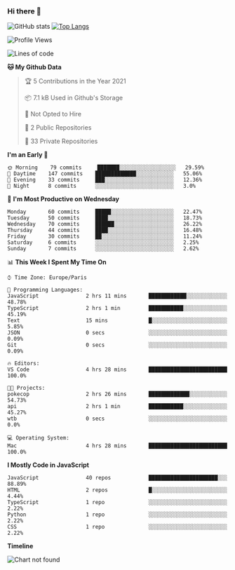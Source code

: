 ### Hi there 👋


![GitHub stats](https://github-readme-stats.vercel.app/api?username=remmmmmm&theme=dark&show_icons=true&count_private=true)
[![Top Langs](https://github-readme-stats.vercel.app/api/top-langs/?username=remmmmmm&layout=compact)](https://github.com/anuraghazra/github-readme-stats)



<!--START_SECTION:waka-->
![Profile Views](http://img.shields.io/badge/Profile%20Views-0-blue)

![Lines of code](https://img.shields.io/badge/From%20Hello%20World%20I%27ve%20Written-1.2%20million%20lines%20of%20code-blue)

**🐱 My Github Data** 

> 🏆 5 Contributions in the Year 2021
 > 
> 📦 7.1 kB Used in Github's Storage 
 > 
> 🚫 Not Opted to Hire
 > 
> 📜 2 Public Repositories 
 > 
> 🔑 33 Private Repositories  
 > 
**I'm an Early 🐤** 

```text
🌞 Morning    79 commits     ███████░░░░░░░░░░░░░░░░░░   29.59% 
🌆 Daytime    147 commits    █████████████░░░░░░░░░░░░   55.06% 
🌃 Evening    33 commits     ███░░░░░░░░░░░░░░░░░░░░░░   12.36% 
🌙 Night      8 commits      ░░░░░░░░░░░░░░░░░░░░░░░░░   3.0%

```
📅 **I'm Most Productive on Wednesday** 

```text
Monday       60 commits     █████░░░░░░░░░░░░░░░░░░░░   22.47% 
Tuesday      50 commits     ████░░░░░░░░░░░░░░░░░░░░░   18.73% 
Wednesday    70 commits     ██████░░░░░░░░░░░░░░░░░░░   26.22% 
Thursday     44 commits     ████░░░░░░░░░░░░░░░░░░░░░   16.48% 
Friday       30 commits     ██░░░░░░░░░░░░░░░░░░░░░░░   11.24% 
Saturday     6 commits      ░░░░░░░░░░░░░░░░░░░░░░░░░   2.25% 
Sunday       7 commits      ░░░░░░░░░░░░░░░░░░░░░░░░░   2.62%

```


📊 **This Week I Spent My Time On** 

```text
⌚︎ Time Zone: Europe/Paris

💬 Programming Languages: 
JavaScript               2 hrs 11 mins       ████████████░░░░░░░░░░░░░   48.78% 
TypeScript               2 hrs 1 min         ███████████░░░░░░░░░░░░░░   45.19% 
Text                     15 mins             █░░░░░░░░░░░░░░░░░░░░░░░░   5.85% 
JSON                     0 secs              ░░░░░░░░░░░░░░░░░░░░░░░░░   0.09% 
Git                      0 secs              ░░░░░░░░░░░░░░░░░░░░░░░░░   0.09%

🔥 Editors: 
VS Code                  4 hrs 28 mins       █████████████████████████   100.0%

🐱‍💻 Projects: 
pokecop                  2 hrs 26 mins       █████████████░░░░░░░░░░░░   54.73% 
api                      2 hrs 1 min         ███████████░░░░░░░░░░░░░░   45.27% 
wtb                      0 secs              ░░░░░░░░░░░░░░░░░░░░░░░░░   0.0%

💻 Operating System: 
Mac                      4 hrs 28 mins       █████████████████████████   100.0%

```

**I Mostly Code in JavaScript** 

```text
JavaScript               40 repos            ██████████████████████░░░   88.89% 
HTML                     2 repos             █░░░░░░░░░░░░░░░░░░░░░░░░   4.44% 
TypeScript               1 repo              ░░░░░░░░░░░░░░░░░░░░░░░░░   2.22% 
Python                   1 repo              ░░░░░░░░░░░░░░░░░░░░░░░░░   2.22% 
CSS                      1 repo              ░░░░░░░░░░░░░░░░░░░░░░░░░   2.22%

```


**Timeline**

![Chart not found](https://raw.githubusercontent.com/remmmmmm/remmmmmm/main/charts/bar_graph.png) 


<!--END_SECTION:waka-->
